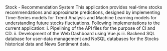 Stock - Recommendation System
This application provides real-time stocks recommendations and approximate predictions, designed by implementing Time-Series models for Trend Analysis and Machine Learning models for understanding future stocks fluctuations.
Following implementations to the current application:
i. Pipelining of the API files for the purpose of CI and CD.
ii. Development of the Web Dashboard using Vue.js
iii. Backend SQL database for user-data management and NoSQL databases for the Stocks historical data and News Sentiment data.
